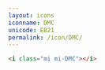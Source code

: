 ```yaml
---
layout: icons
iconname: DMC
unicode: EB21
permalink: /icon/DMC/
---
```


``` html
<i class="mi mi-DMC"></i>
```
